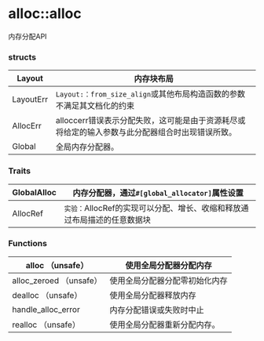 # alloc::alloc

内存分配API

### structs

| Layout    | 内存块布局                                                   |
| --------- | ------------------------------------------------------------ |
| LayoutErr | `Layout:：from_size_align`或其他布局构造函数的参数不满足其文档化的约束 |
| AllocErr  | alloccerr错误表示分配失败，这可能是由于资源耗尽或将给定的输入参数与此分配器组合时出现错误所致。 |
| Global    | 全局内存分配器。                                             |

### Traits

| GlobalAlloc | 内存分配器，通过`#[global_allocator]`属性设置                |
| ----------- | ------------------------------------------------------------ |
| AllocRef    | `实验：`AllocRef的实现可以分配、增长、收缩和释放通过布局描述的任意数据块 |

### Functions

| alloc  （unsafe）        | 使用全局分配器分配内存         |
| ------------------------ | ------------------------------ |
| alloc_zeroed  （unsafe） | 使用全局分配器分配零初始化内存 |
| dealloc   （unsafe）     | 使用全局分配器释放内存         |
| handle_alloc_error       | 内存分配错误或失败时中止       |
| realloc  （unsafe）      | 使用全局分配器重新分配内存。   |

